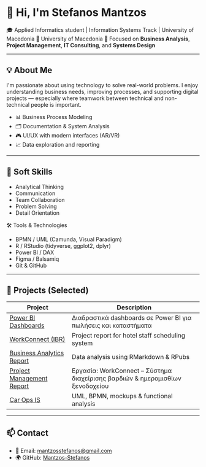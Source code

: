 # 👋 Hi, I'm Stefanos Mantzos

🎓 Applied Informatics student | Information Systems Track | University of Macedonia
🏫 University of Macedonia 
💼 Focused on **Business Analysis**,  **Project Management**, **IT Consulting**, and **Systems Design**

---

## 💡 About Me

I'm passionate about using technology to solve real-world problems. I enjoy understanding business needs, improving processes, and supporting digital projects — especially where teamwork between technical and non-technical people is important.

- 📊 Business Process Modeling  
- 🗂️ Documentation & System Analysis  
- 🎮 UI/UX with modern interfaces (AR/VR)  
- 📈 Data exploration and reporting  

---

## 🤝 Soft Skills

- Analytical Thinking  
- Communication  
- Team Collaboration  
- Problem Solving  
- Detail Orientation

🛠️ Tools & Technologies
- BPMN / UML (Camunda, Visual Paradigm)
- R / RStudio (tidyverse, ggplot2, dplyr)
- Power BI / DAX
- Figma / Balsamiq
- Git & GitHub


---

## 🚀 Projects (Selected)

| Project | Description |
|---------|-------------|
| [Power BI Dashboards](https://github.com/Mantzos-Stefanos/powerbi-dashboards) | Διαδραστικά dashboards σε Power BI για πωλήσεις και καταστήματα |
| [WorkConnect (IBR)](https://github.com/Mantzos-Stefanos/hotel-shift-payroll-project) | Project report for hotel staff scheduling system |
| [Business Analytics Report](https://github.com/Mantzos-Stefanos/business-analytics-project) | Data analysis using RMarkdown & RPubs |
| [Project Management Report](https://github.com/Mantzos-Stefanos/project-management-report) | Εργασία: WorkConnect – Σύστημα διαχείρισης βαρδιών & ημερομισθίων ξενοδοχείου |
| [Car Ops IS](https://github.com/Mantzos-Stefanos/car-ops-is) | UML, BPMN, mockups & functional analysis |



---

## 📫 Contact

- 📧 Email: mantzosstefanos@gmail.com 
- 🌍 GitHub: [Mantzos-Stefanos](https://github.com/Mantzos-Stefanos)

